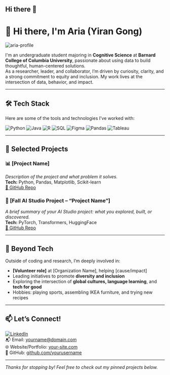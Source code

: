 ## Hi there 👋

<!--
**yirangong/yirangong** is a ✨ _special_ ✨ repository because its `README.md` (this file) appears on your GitHub profile.

Here are some ideas to get you started:

- 🔭 I’m currently working on ...
- 🌱 I’m currently learning ...
- 👯 I’m looking to collaborate on ...
- 🤔 I’m looking for help with ...
- 💬 Ask me about ...
- 📫 How to reach me: ...
- 😄 Pronouns: ...
- ⚡ Fun fact: ...
-->
# 👋 Hi there, I'm Aria (Yiran Gong)

![aria-profile](path/to/your/image.png)

I'm an undergraduate student majoring in **Cognitive Science** at **Barnard College of Columbia University**, passionate about using data to build thoughtful, human-centered solutions.  
As a researcher, leader, and collaborator, I’m driven by curiosity, clarity, and a strong commitment to equity and inclusion. My work lives at the intersection of data, behavior, and impact.

---

## 🛠 Tech Stack

Here are some of the tools and technologies I’ve worked with:

![Python](https://img.shields.io/badge/-Python-3776AB?style=flat-square&logo=python&logoColor=white)
![Java](https://img.shields.io/badge/-Java-007396?style=flat-square&logo=java&logoColor=white)
![R](https://img.shields.io/badge/-R-276DC3?style=flat-square&logo=r&logoColor=white)
![SQL](https://img.shields.io/badge/-SQL-4479A1?style=flat-square&logo=postgresql&logoColor=white)
![Figma](https://img.shields.io/badge/-Figma-F24E1E?style=flat-square&logo=figma&logoColor=white)
![Pandas](https://img.shields.io/badge/-Pandas-150458?style=flat-square&logo=pandas)
![Tableau](https://img.shields.io/badge/-Tableau-E97627?style=flat-square&logo=tableau&logoColor=white)

---

## 🚀 Selected Projects

### 📊 **[Project Name]**  
_Description of the project and what problem it solves._  
**Tech:** Python, Pandas, Matplotlib, Scikit-learn  
[🔗 GitHub Repo](link-to-project)

### 🧠 **[Fall AI Studio Project – “Project Name”]**  
_A brief summary of your AI Studio project: what you explored, built, or discovered._  
**Tech:** PyTorch, Transformers, HuggingFace  
[🔗 GitHub Repo](link-to-project)

<!-- Add more projects as needed -->

---

## 🌱 Beyond Tech

Outside of coding and research, I’m deeply involved in:
- **[Volunteer role]** at [Organization Name], helping [cause/impact]
- Leading initiatives to promote **diversity and inclusion**
- Exploring the intersection of **global cultures, language learning**, and **tech for good**
- Hobbies: playing sports, assembling IKEA furniture, and trying new recipes

---

## 📫 Let’s Connect!

[![LinkedIn](https://img.shields.io/badge/-LinkedIn-blue?style=flat-square&logo=Linkedin&logoColor=white)](https://www.linkedin.com/in/your-profile)  
📬 Email: yourname@domain.com  
🌐 Website/Portfolio: [your-site.com](https://your-site.com)  
🐙 GitHub: [github.com/yourusername](https://github.com/yourusername)

---

_Thanks for stopping by! Feel free to check out my pinned projects below._
